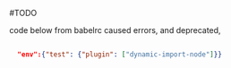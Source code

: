 #TODO

code below from babelrc caused errors, and deprecated,

```json

  "env":{"test": {"plugin": ["dynamic-import-node"]}}


```
